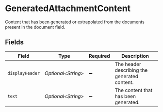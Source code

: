 # GeneratedAttachmentContent

Content that has been generated or extrapolated from the documents present in the document field.


## Fields

| Field                                        | Type                                         | Required                                     | Description                                  |
| -------------------------------------------- | -------------------------------------------- | -------------------------------------------- | -------------------------------------------- |
| `displayHeader`                              | *Optional\<String>*                          | :heavy_minus_sign:                           | The header describing the generated content. |
| `text`                                       | *Optional\<String>*                          | :heavy_minus_sign:                           | The content that has been generated.         |